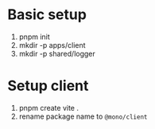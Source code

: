 # Basic setup
1. pnpm init
2. mkdir -p apps/client
3. mkdir -p shared/logger

# Setup client
1. pnpm create vite .
2. rename package name to `@mono/client`